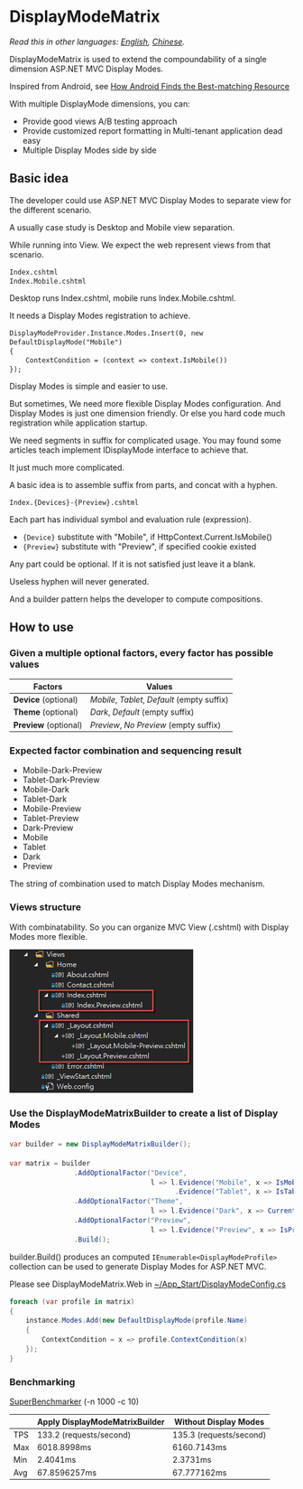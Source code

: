 # DisplayModeMatrix

*Read this in other languages: [English](README.en-us.md), [Chinese](README.md).*

DisplayModeMatrix is used to extend the compoundability of a single dimension ASP.NET MVC Display Modes.

Inspired from Android, see [How Android Finds the Best-matching Resource](https://developer.android.com/guide/topics/resources/providing-resources.html#BestMatch)

With multiple DisplayMode dimensions, you can:

- Provide good views A/B testing approach 
- Provide customized report formatting in Multi-tenant application dead easy
- Multiple Display Modes side by side

## Basic idea

The developer could use ASP.NET MVC Display Modes to separate view for the different scenario.

A usually case study is Desktop and Mobile view separation.

While running into View. We expect the web represent views from that scenario. 

```
Index.cshtml  
Index.Mobile.cshtml  
```

Desktop runs Index.cshtml, mobile runs Index.Mobile.cshtml.

It needs a Display Modes registration to achieve.

```
DisplayModeProvider.Instance.Modes.Insert(0, new DefaultDisplayMode("Mobile")
{
    ContextCondition = (context => context.IsMobile())    
});
```

Display Modes is simple and easier to use.

But sometimes, We need more flexible Display Modes configuration. And Display Modes is just one dimension friendly. Or else you hard code much registration while application startup.

We need segments in suffix for complicated usage. You may found some articles teach implement IDisplayMode interface to achieve that.

It just much more complicated.

A basic idea is to assemble suffix from parts, and concat with a hyphen.

```
Index.{Devices}-{Preview}.cshtml
```

Each part has individual symbol and evaluation rule (expression).

- `{Device}` substitute with "Mobile", if HttpContext.Current.IsMobile()  
- `{Preview}` substitute with "Preview", if specified cookie existed  

Any part could be optional. If it is not satisfied just leave it a blank.

Useless hyphen will never generated.

And a builder pattern helps the developer to compute compositions.

## How to use

### Given a multiple optional factors, every factor has possible values

|         Factors         |                       Values                      |
|-------------------------|---------------------------------------------------|
| **Device** (optional)   | *Mobile*, *Tablet*, *Default* (empty suffix)      |
| **Theme** (optional)    | *Dark*, *Default* (empty suffix)                  |
| **Preview** (optional)  | *Preview*, *No Preview* (empty suffix)            |

### Expected factor combination and sequencing result

- Mobile-Dark-Preview
- Tablet-Dark-Preview
- Mobile-Dark
- Tablet-Dark
- Mobile-Preview
- Tablet-Preview
- Dark-Preview
- Mobile
- Tablet
- Dark
- Preview

The string of combination used to match Display Modes mechanism.

### Views structure

With combinatability. So you can organize MVC View (.cshtml) with Display Modes more flexible.

![Views structure](screenshot/views-structure.png)

### Use the DisplayModeMatrixBuilder to create a list of Display Modes

```csharp
var builder = new DisplayModeMatrixBuilder();

var matrix = builder
                .AddOptionalFactor("Device", 
                                   l => l.Evidence("Mobile", x => IsMobile(x))
                                         .Evidence("Tablet", x => IsTablet(x)))
                .AddOptionalFactor("Theme", 
                                   l => l.Evidence("Dark", x => CurrentTheme(x) == "dark"))
                .AddOptionalFactor("Preview", 
                                   l => l.Evidence("Preview", x => IsPreview(x)))
                .Build();
```

builder.Build() produces an computed `IEnumerable<DisplayModeProfile>` collection can be used to generate Display Modes for ASP.NET MVC. 

Please see DisplayModeMatrix.Web in [~/App_Start/DisplayModeConfig.cs](DisplayModeMatrix.Web/App_Start/DisplayModeConfig.cs)

```csharp
foreach (var profile in matrix)
{
    instance.Modes.Add(new DefaultDisplayMode(profile.Name)
    {
        ContextCondition = x => profile.ContextCondition(x)
    });
}
```

### Benchmarking

[SuperBenchmarker](https://github.com/aliostad/SuperBenchmarker) (-n 1000 -c 10)

|                     | Apply DisplayModeMatrixBuilder |     Without Display Modes     |
|---------------------|--------------------------------|-------------------------------|
| TPS                 | 133.2 (requests/second)        | 135.3 (requests/second)       |
| Max                 | 6018.8998ms                    | 6160.7143ms                   |
| Min                 | 2.4041ms                       | 2.3731ms                      |
| Avg                 | 67.8596257ms                   | 67.777162ms                   |
